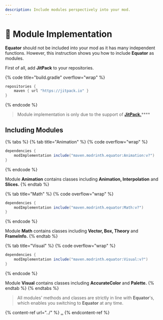 ```yaml
---
description: Include modules perspectively into your mod.
---
```


# 💾 Module Implementation

**Equator** should not be included into your mod as it has many independent functions. However, this instruction shows you how to include **Equator** as modules.

First of all, add **JitPack** to your repositories.

{% code title="build.gradle" overflow="wrap" %}
```gradle
repositories {
    maven { url "https://jitpack.io" }
}
```
{% endcode %}

> Module implementation is only due to the support of [**JitPack.**](https://jitpack.io/#KrLite/Equator-v2)****

## Including Modules

{% tabs %}
{% tab title="Animation" %}
{% code overflow="wrap" %}
```gradle
dependencies {
    modImplementation include("maven.modrinth.equator:Animation:v?")
}
```
{% endcode %}

Module **Animation** contains classes including **Animation, Interpolation** and **Slices.**
{% endtab %}

{% tab title="Math" %}
{% code overflow="wrap" %}
```gradle
dependencies {
    modImplementation include("maven.modrinth.equator:Math:v?")
}
```
{% endcode %}

Module **Math** contains classes including **Vector, Box, Theory** and **FrameInfo.**
{% endtab %}

{% tab title="Visual" %}
{% code overflow="wrap" %}
```gradle
dependencies {
    modImplementation include("maven.modrinth.equator:Visual:v?")
}
```
{% endcode %}

Module **Visual** contains classes including **AccurateColor** and **Palette.**
{% endtab %}
{% endtabs %}

> All modules' methods and classes are strictly in line with **Equator**'s, which enables you switching to **Equator** at any time.

{% content-ref url="../" %}
[..](../)
{% endcontent-ref %}
